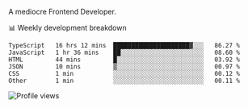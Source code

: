 A mediocre Frontend Developer.

📊 Weekly development breakdown
<!--START_SECTION:waka-->

```text
TypeScript   16 hrs 12 mins  █████████████████████▓░░░   86.27 %
JavaScript   1 hr 36 mins    ██░░░░░░░░░░░░░░░░░░░░░░░   08.60 %
HTML         44 mins         █░░░░░░░░░░░░░░░░░░░░░░░░   03.92 %
JSON         10 mins         ▒░░░░░░░░░░░░░░░░░░░░░░░░   00.97 %
CSS          1 min           ░░░░░░░░░░░░░░░░░░░░░░░░░   00.12 %
Other        1 min           ░░░░░░░░░░░░░░░░░░░░░░░░░   00.11 %
```

<!--END_SECTION:waka-->

<img src="https://gpvc.arturio.dev/iqbalfasri" alt="Profile views"/>
